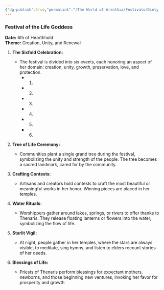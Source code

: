 ```yaml
---
{"dg-publish":true,"permalink":"/The World of Arenthia/Festivals/Diety Festicals/Festival of the Life Goddess/","tags":["Festivals","Thenaris","hearthhold"]}
---
```



### **Festival of the Life Goddess**

**Date:** 6th of Hearthhold  
**Theme:** Creation, Unity, and Renewal

1. **The Sixfold Celebration:**
    
    - The festival is divided into six events, each honoring an aspect of her domain: creation, unity, growth, preservation, love, and protection.
	    - 1.
	    - 2.
	    - 3.
	    - 4.
	    - 5.
	    - 6.
1. **Tree of Life Ceremony:**
    
    - Communities plant a single grand tree during the festival, symbolizing the unity and strength of the people. The tree becomes a sacred landmark, cared for by the community.
3. **Crafting Contests:**
    
    - Artisans and creators hold contests to craft the most beautiful or meaningful works in her honor. Winning pieces are placed in her temples.
4. **Water Rituals:**
    
    - Worshippers gather around lakes, springs, or rivers to offer thanks to Thenaris. They release floating lanterns or flowers into the water, symbolizing the flow of life.
5. **Starlit Vigil:**
    
    - At night, people gather in her temples, where the stars are always visible, to meditate, sing hymns, and listen to elders recount stories of her deeds.
6. **Blessings of Life:**
    
    - Priests of Thenaris perform blessings for expectant mothers, newborns, and those beginning new ventures, invoking her favor for prosperity and growth

